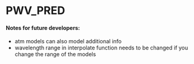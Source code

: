 # PWV_PRED

#### Notes for future developers:
- atm models can also model additional info
- wavelength range in interpolate function needs to be changed if you change the range of the models
